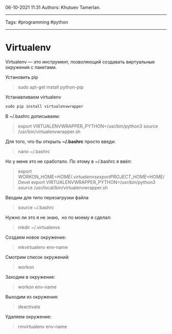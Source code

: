 06-10-2021
11:31
Authors: Khutuev Tamerlan.
***
Tags: #programming #python 
***
# Virtualenv 


Virtualenv — это инструмент, позволяющий создавать виртуальные окружения с пакетами.

Установить pip

>sudo apt-get install python-pip

Устанавливаем virtualenv


```python
sudo pip install virtualenvwrapper
```

В ~/.bashrc дописываем:

>export VIRTUALENVWRAPPER\_PYTHON=/usr/bin/python3
source /usr/bin/virtualenvwrapper.sh

Для того, что бы открыть **~/.bashrc** просто введи:

>nano ~/.bashrc

Но у меня это не сработало. По этому в ~/.bashrc я ввёл:

>export WORKON\_HOME=$HOME/.virtualenvs
export PROJECT\_HOME=$HOME/Devel
export VIRTUALENVWRAPPER\_PYTHON=/usr/bin/python3
source /usr/local/bin/virtualenvwrapper.sh

Вводим для типо перезагрузки файла

>source ~/.bashrc

Нужно ли это я не знаю,  но по моему я сделал:

>mkdir ~/.virtualenvs

Создаем новое окружение:

>mkvirtualenv env-name

  

Смотрим список окружений:

>workon

  

Заходим в окружение:

>workon env-name

  

Выходим из окружения:

>deactivate

  

Удаляем окружение:

>rmvirtualenv env-name